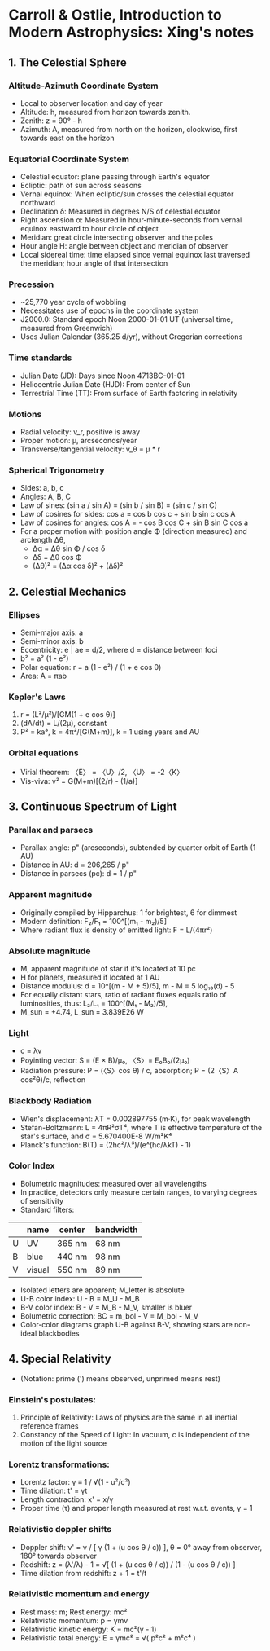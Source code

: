 # Carroll & Ostlie, Introduction to Modern Astrophysics: Xing's notes

## 1. The Celestial Sphere

### Altitude-Azimuth Coordinate System

* Local to observer location and day of year
* Altitude: h, measured from horizon towards zenith.
* Zenith: z = 90° - h
* Azimuth: A, measured from north on the horizon, clockwise, first towards
east on the horizon

### Equatorial Coordinate System

* Celestial equator: plane passing through Earth's equator
* Ecliptic: path of sun across seasons
* Vernal equinox: When ecliptic/sun crosses the celestial equator northward
* Declination δ: Measured in degrees N/S of celestial equator
* Right ascension α: Measured in hour-minute-seconds from vernal equinox
  eastward to hour circle of object
* Meridian: great circle intersecting observer and the poles
* Hour angle H: angle between object and meridian of observer
* Local sidereal time: time elapsed since vernal equinox last traversed                 
  the meridian; hour angle of that intersection

### Precession

* ~25,770 year cycle of wobbling
* Necessitates use of epochs in the coordinate system
* J2000.0: Standard epoch Noon 2000-01-01 UT
  (universal time, measured from Greenwich)
* Uses Julian Calendar (365.25 d/yr), without Gregorian corrections

### Time standards

* Julian Date (JD): Days since Noon 4713BC-01-01
* Heliocentric Julian Date (HJD): From center of Sun
* Terrestrial Time (TT): From surface of Earth factoring in relativity

### Motions

* Radial velocity: v_r, positive is away
* Proper motion: μ, arcseconds/year
* Transverse/tangential velocity: v_θ = μ * r

### Spherical Trigonometry

* Sides: a, b, c
* Angles: A, B, C
* Law of sines: (sin a / sin A) = (sin b / sin B) = (sin c / sin C)
* Law of cosines for sides: cos a = cos b cos c + sin b sin c cos A
* Law of cosines for angles: cos A = - cos B cos C + sin B sin C cos a
* For a proper motion with position angle Φ (direction measured) and
  arclength Δθ,
  * Δα = Δθ sin Φ / cos δ
  * Δδ = Δθ cos Φ
  * (Δθ)² = (Δα cos δ)² + (Δδ)²

## 2. Celestial Mechanics

### Ellipses

* Semi-major axis: a
* Semi-minor axis: b
* Eccentricity: e | ae = d/2, where d = distance between foci
* b² = a² (1 - e²)
* Polar equation: r = a (1 - e²) / (1 + e cos θ)
* Area: A = πab

### Kepler's Laws

1. r = (L²/μ²)/[GM(1 + e cos θ)]
2. (dA/dt) = L/(2μ), constant
3. P² = ka³, k = 4π²/[G(M+m)], k = 1 using years and AU

### Orbital equations

* Virial theorem: 〈E〉 = 〈U〉/2, 〈U〉 = -2〈K〉
* Vis-viva: v² = G(M+m)[(2/r) - (1/a)]

## 3. Continuous Spectrum of Light

### Parallax and parsecs

* Parallax angle: p" (arcseconds),
  subtended by quarter orbit of Earth (1 AU)
* Distance in AU: d = 206,265 / p"
* Distance in parsecs (pc): d = 1 / p"

### Apparent magnitude

* Originally compiled by Hipparchus: 1 for brightest, 6 for dimmest
* Modern definition: F₂/F₁ = 100^[(m₁ - m₂)/5]
* Where radiant flux is density of emitted light: F = L/(4πr²)

### Absolute magnitude

* M, apparent magnitude of star if it's located at 10 pc
* H for planets, measured if located at 1 AU
* Distance modulus: d = 10^[(m - M + 5)/5],
m - M = 5 log₁₀(d) - 5
* For equally distant stars, ratio of radiant fluxes equals
  ratio of luminosities, thus: L₂/L₁ = 100^[(M₁ - M₂)/5],
* M_sun = +4.74, L_sun = 3.839E26 W

### Light

* c = λν
* Poyinting vector: S = (E × B)/μ₀, 〈S〉= E₀B₀/(2μ₀)
* Radiation pressure: P = (〈S〉cos θ) / c, absorption;
P = (2〈S〉A cos²θ)/c, reflection

### Blackbody Radiation

* Wien's displacement: λT = 0.002897755 (m·K), for peak wavelength
* Stefan-Boltzmann: L = 4πR²σT⁴,
  where T is effective temperature of the star's surface,
  and σ = 5.670400E-8 W/m²K⁴
* Planck's function: B(T) = (2hc²/λ⁵)/(e^(hc/λkT) - 1)

### Color Index

* Bolumetric magnitudes: measured over all wavelengths
* In practice, detectors only measure certain ranges, to varying
  degrees of sensitivity
* Standard filters:

|   | name | center | bandwidth |
| - | ---- | ------ | --------- |
| U |  UV  | 365 nm |   68 nm   |
| B | blue | 440 nm |   98 nm   |
| V |visual| 550 nm |   89 nm   |

* Isolated letters are apparent; M_letter is absolute
* U-B color index: U - B = M_U - M_B
* B-V color index: B - V = M_B - M_V, smaller is bluer
* Bolumetric correction: BC = m_bol - V = M_bol - M_V
* Color-color diagrams graph U-B against B-V,
  showing stars are non-ideal blackbodies

## 4. Special Relativity

* (Notation: prime (') means observed, unprimed means rest)

### Einstein's postulates:

1. Principle of Relativity: Laws of physics are the same in all inertial 
  reference frames
2. Constancy of the Speed of Light: In vacuum, c is independent of the motion
  of the light source

### Lorentz transformations:

* Lorentz factor: γ ≡ 1 / √(1 - u²/c²)
* Time dilation: t' = γt
* Length contraction: x' = x/γ
* Proper time (τ) and proper length measured at rest w.r.t. events, γ = 1

### Relativistic doppler shifts

* Doppler shift: ν' = ν / [ γ (1 + (u cos θ / c)) ],
  θ = 0° away from observer, 180° towards observer
* Redshift: z = (λ'/λ) - 1 = √[ (1 + (u cos θ / c)) / (1 - (u cos θ / c)) ]
* Time dilation from redshift: z + 1 = t'/t

### Relativistic momentum and energy

* Rest mass: m; Rest energy: mc²
* Relativistic momentum: p = γmv
* Relativistic kinetic energy: K = mc²(γ - 1)
* Relativistic total energy: E = γmc² = √( p²c² + m²c⁴ )
